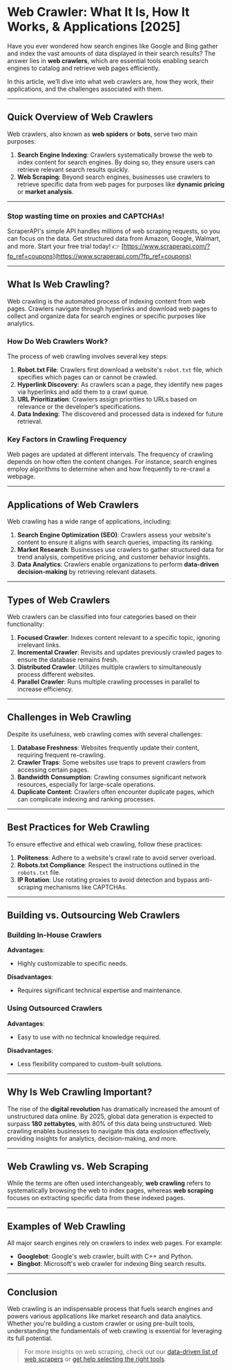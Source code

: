 # Web Crawler: What It Is, How It Works, & Applications [2025]

Have you ever wondered how search engines like Google and Bing gather and index the vast amounts of data displayed in their search results? The answer lies in **web crawlers**, which are essential tools enabling search engines to catalog and retrieve web pages efficiently. 

In this article, we’ll dive into what web crawlers are, how they work, their applications, and the challenges associated with them.

---

## Quick Overview of Web Crawlers

Web crawlers, also known as **web spiders** or **bots**, serve two main purposes:

1. **Search Engine Indexing**: Crawlers systematically browse the web to index content for search engines. By doing so, they ensure users can retrieve relevant search results quickly.
2. **Web Scraping**: Beyond search engines, businesses use crawlers to retrieve specific data from web pages for purposes like **dynamic pricing** or **market analysis**.

---

### Stop wasting time on proxies and CAPTCHAs!  
ScraperAPI's simple API handles millions of web scraping requests, so you can focus on the data. Get structured data from Amazon, Google, Walmart, and more. Start your free trial today! 👉 [https://www.scraperapi.com/?fp_ref=coupons](https://www.scraperapi.com/?fp_ref=coupons)

---

## What Is Web Crawling?

Web crawling is the automated process of indexing content from web pages. Crawlers navigate through hyperlinks and download web pages to collect and organize data for search engines or specific purposes like analytics.

### How Do Web Crawlers Work?

The process of web crawling involves several key steps:

1. **Robot.txt File**: Crawlers first download a website's `robot.txt` file, which specifies which pages can or cannot be crawled.
2. **Hyperlink Discovery**: As crawlers scan a page, they identify new pages via hyperlinks and add them to a crawl queue.
3. **URL Prioritization**: Crawlers assign priorities to URLs based on relevance or the developer’s specifications.
4. **Data Indexing**: The discovered and processed data is indexed for future retrieval.

### Key Factors in Crawling Frequency
Web pages are updated at different intervals. The frequency of crawling depends on how often the content changes. For instance, search engines employ algorithms to determine when and how frequently to re-crawl a webpage.

---

## Applications of Web Crawlers

Web crawling has a wide range of applications, including:

1. **Search Engine Optimization (SEO)**: Crawlers assess your website's content to ensure it aligns with search queries, impacting its ranking.
2. **Market Research**: Businesses use crawlers to gather structured data for trend analysis, competitive pricing, and customer behavior insights.
3. **Data Analytics**: Crawlers enable organizations to perform **data-driven decision-making** by retrieving relevant datasets.

---

## Types of Web Crawlers

Web crawlers can be classified into four categories based on their functionality:

1. **Focused Crawler**: Indexes content relevant to a specific topic, ignoring irrelevant links.
2. **Incremental Crawler**: Revisits and updates previously crawled pages to ensure the database remains fresh.
3. **Distributed Crawler**: Utilizes multiple crawlers to simultaneously process different websites.
4. **Parallel Crawler**: Runs multiple crawling processes in parallel to increase efficiency.

---

## Challenges in Web Crawling

Despite its usefulness, web crawling comes with several challenges:

1. **Database Freshness**: Websites frequently update their content, requiring frequent re-crawling.
2. **Crawler Traps**: Some websites use traps to prevent crawlers from accessing certain pages.
3. **Bandwidth Consumption**: Crawling consumes significant network resources, especially for large-scale operations.
4. **Duplicate Content**: Crawlers often encounter duplicate pages, which can complicate indexing and ranking processes.

---

## Best Practices for Web Crawling

To ensure effective and ethical web crawling, follow these practices:

1. **Politeness**: Adhere to a website's crawl rate to avoid server overload.
2. **Robots.txt Compliance**: Respect the instructions outlined in the `robots.txt` file.
3. **IP Rotation**: Use rotating proxies to avoid detection and bypass anti-scraping mechanisms like CAPTCHAs.

---

## Building vs. Outsourcing Web Crawlers

### Building In-House Crawlers

**Advantages**:
- Highly customizable to specific needs.

**Disadvantages**:
- Requires significant technical expertise and maintenance.

### Using Outsourced Crawlers

**Advantages**:
- Easy to use with no technical knowledge required.

**Disadvantages**:
- Less flexibility compared to custom-built solutions.

---

## Why Is Web Crawling Important?

The rise of the **digital revolution** has dramatically increased the amount of unstructured data online. By 2025, global data generation is expected to surpass **180 zettabytes**, with 80% of this data being unstructured. Web crawling enables businesses to navigate this data explosion effectively, providing insights for analytics, decision-making, and more.

---

## Web Crawling vs. Web Scraping

While the terms are often used interchangeably, **web crawling** refers to systematically browsing the web to index pages, whereas **web scraping** focuses on extracting specific data from these indexed pages.

---

## Examples of Web Crawling

All major search engines rely on crawlers to index web pages. For example:
- **Googlebot**: Google's web crawler, built with C++ and Python.
- **Bingbot**: Microsoft's web crawler for indexing Bing search results.

---

## Conclusion

Web crawling is an indispensable process that fuels search engines and powers various applications like market research and data analytics. Whether you're building a custom crawler or using pre-built tools, understanding the fundamentals of web crawling is essential for leveraging its full potential.

> For more insights on web scraping, check out our [data-driven list of web scrapers](https://aimultiple.com/web-crawler) or [get help selecting the right tools](https://aimultiple.com/forms/find-vendor).
